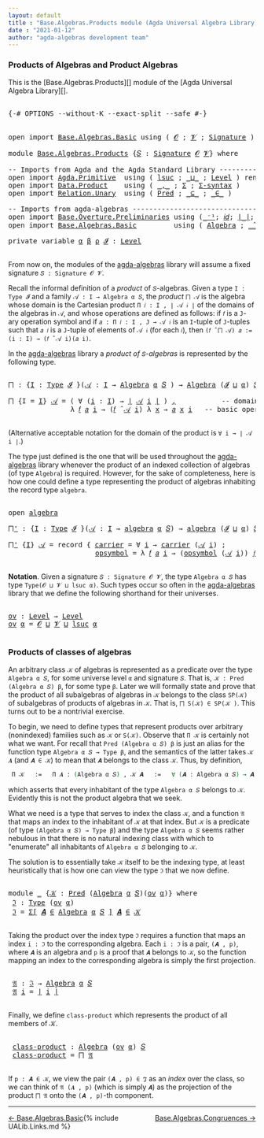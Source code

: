 ```yaml
---
layout: default
title : "Base.Algebras.Products module (Agda Universal Algebra Library)"
date : "2021-01-12"
author: "agda-algebras development team"
---
```


### <a id="products-of-algebras-and-product-algebras">Products of Algebras and Product Algebras</a>

This is the [Base.Algebras.Products][] module of the [Agda Universal Algebra Library][].

<pre class="Agda">

<a id="365" class="Symbol">{-#</a> <a id="369" class="Keyword">OPTIONS</a> <a id="377" class="Pragma">--without-K</a> <a id="389" class="Pragma">--exact-split</a> <a id="403" class="Pragma">--safe</a> <a id="410" class="Symbol">#-}</a>


<a id="416" class="Keyword">open</a> <a id="421" class="Keyword">import</a> <a id="428" href="Base.Algebras.Basic.html" class="Module">Base.Algebras.Basic</a> <a id="448" class="Keyword">using</a> <a id="454" class="Symbol">(</a> <a id="456" href="Base.Algebras.Basic.html#1160" class="Generalizable">𝓞</a> <a id="458" class="Symbol">;</a> <a id="460" href="Base.Algebras.Basic.html#1162" class="Generalizable">𝓥</a> <a id="462" class="Symbol">;</a> <a id="464" href="Base.Algebras.Basic.html#3888" class="Function">Signature</a> <a id="474" class="Symbol">)</a>

<a id="477" class="Keyword">module</a> <a id="484" href="Base.Algebras.Products.html" class="Module">Base.Algebras.Products</a> <a id="507" class="Symbol">{</a><a id="508" href="Base.Algebras.Products.html#508" class="Bound">𝑆</a> <a id="510" class="Symbol">:</a> <a id="512" href="Base.Algebras.Basic.html#3888" class="Function">Signature</a> <a id="522" href="Base.Algebras.Basic.html#1160" class="Generalizable">𝓞</a> <a id="524" href="Base.Algebras.Basic.html#1162" class="Generalizable">𝓥</a><a id="525" class="Symbol">}</a> <a id="527" class="Keyword">where</a>

<a id="534" class="Comment">-- Imports from Agda and the Agda Standard Library ------------------------------</a>
<a id="616" class="Keyword">open</a> <a id="621" class="Keyword">import</a> <a id="628" href="Agda.Primitive.html" class="Module">Agda.Primitive</a>  <a id="644" class="Keyword">using</a> <a id="650" class="Symbol">(</a> <a id="652" href="Agda.Primitive.html#780" class="Primitive">lsuc</a> <a id="657" class="Symbol">;</a> <a id="659" href="Agda.Primitive.html#810" class="Primitive Operator">_⊔_</a> <a id="663" class="Symbol">;</a> <a id="665" href="Agda.Primitive.html#597" class="Postulate">Level</a> <a id="671" class="Symbol">)</a> <a id="673" class="Keyword">renaming</a> <a id="682" class="Symbol">(</a> <a id="684" href="Agda.Primitive.html#326" class="Primitive">Set</a> <a id="688" class="Symbol">to</a> <a id="691" class="Primitive">Type</a> <a id="696" class="Symbol">)</a>
<a id="698" class="Keyword">open</a> <a id="703" class="Keyword">import</a> <a id="710" href="Data.Product.html" class="Module">Data.Product</a>    <a id="726" class="Keyword">using</a> <a id="732" class="Symbol">(</a> <a id="734" href="Agda.Builtin.Sigma.html#236" class="InductiveConstructor Operator">_,_</a> <a id="738" class="Symbol">;</a> <a id="740" href="Agda.Builtin.Sigma.html#166" class="Record">Σ</a> <a id="742" class="Symbol">;</a> <a id="744" href="Data.Product.html#916" class="Function">Σ-syntax</a> <a id="753" class="Symbol">)</a>
<a id="755" class="Keyword">open</a> <a id="760" class="Keyword">import</a> <a id="767" href="Relation.Unary.html" class="Module">Relation.Unary</a>  <a id="783" class="Keyword">using</a> <a id="789" class="Symbol">(</a> <a id="791" href="Relation.Unary.html#1101" class="Function">Pred</a> <a id="796" class="Symbol">;</a> <a id="798" href="Relation.Unary.html#1742" class="Function Operator">_⊆_</a> <a id="802" class="Symbol">;</a> <a id="804" href="Relation.Unary.html#1523" class="Function Operator">_∈_</a> <a id="808" class="Symbol">)</a>

<a id="811" class="Comment">-- Imports from agda-algebras ---------------------------------------------------</a>
<a id="893" class="Keyword">open</a> <a id="898" class="Keyword">import</a> <a id="905" href="Base.Overture.Preliminaries.html" class="Module">Base.Overture.Preliminaries</a> <a id="933" class="Keyword">using</a> <a id="939" class="Symbol">(</a><a id="940" href="Base.Overture.Preliminaries.html#4990" class="Function Operator">_⁻¹</a><a id="943" class="Symbol">;</a> <a id="945" href="Base.Overture.Preliminaries.html#5389" class="Function">𝑖𝑑</a><a id="947" class="Symbol">;</a> <a id="949" href="Base.Overture.Preliminaries.html#4397" class="Function Operator">∣_∣</a><a id="952" class="Symbol">;</a> <a id="954" href="Base.Overture.Preliminaries.html#4435" class="Function Operator">∥_∥</a><a id="957" class="Symbol">)</a>
<a id="959" class="Keyword">open</a> <a id="964" class="Keyword">import</a> <a id="971" href="Base.Algebras.Basic.html" class="Module">Base.Algebras.Basic</a>         <a id="999" class="Keyword">using</a> <a id="1005" class="Symbol">(</a> <a id="1007" href="Base.Algebras.Basic.html#6252" class="Function">Algebra</a> <a id="1015" class="Symbol">;</a> <a id="1017" href="Base.Algebras.Basic.html#9427" class="Function Operator">_̂_</a> <a id="1021" class="Symbol">;</a> <a id="1023" href="Base.Algebras.Basic.html#8361" class="Record">algebra</a> <a id="1031" class="Symbol">)</a>

<a id="1034" class="Keyword">private</a> <a id="1042" class="Keyword">variable</a> <a id="1051" href="Base.Algebras.Products.html#1051" class="Generalizable">α</a> <a id="1053" href="Base.Algebras.Products.html#1053" class="Generalizable">β</a> <a id="1055" href="Base.Algebras.Products.html#1055" class="Generalizable">ρ</a> <a id="1057" href="Base.Algebras.Products.html#1057" class="Generalizable">𝓘</a> <a id="1059" class="Symbol">:</a> <a id="1061" href="Agda.Primitive.html#597" class="Postulate">Level</a>

</pre>

From now on, the modules of the [agda-algebras](https://github.com/ualib/agda-algebras) library will assume a fixed signature `𝑆 : Signature 𝓞 𝓥`.

Recall the informal definition of a *product* of `𝑆`-algebras. Given a type `I : Type 𝓘` and a family `𝒜 : I → Algebra α 𝑆`, the *product* `⨅ 𝒜` is the algebra whose domain is the Cartesian product `Π 𝑖 ꞉ I , ∣ 𝒜 𝑖 ∣` of the domains of the algebras in `𝒜`, and whose operations are defined as follows: if `𝑓` is a `J`-ary operation symbol and if `𝑎 : Π 𝑖 ꞉ I , J → 𝒜 𝑖` is an `I`-tuple of `J`-tuples such that `𝑎 𝑖` is a `J`-tuple of elements of `𝒜 𝑖` (for each `𝑖`), then `(𝑓 ̂ ⨅ 𝒜) 𝑎 := (i : I) → (𝑓 ̂ 𝒜 i)(𝑎 i)`.

In the [agda-algebras](https://github.com/ualib/agda-algebras) library a *product of* `𝑆`-*algebras* is represented by the following type.

<pre class="Agda">

<a id="⨅"></a><a id="1899" href="Base.Algebras.Products.html#1899" class="Function">⨅</a> <a id="1901" class="Symbol">:</a> <a id="1903" class="Symbol">{</a><a id="1904" href="Base.Algebras.Products.html#1904" class="Bound">I</a> <a id="1906" class="Symbol">:</a> <a id="1908" href="Base.Algebras.Products.html#691" class="Primitive">Type</a> <a id="1913" href="Base.Algebras.Products.html#1057" class="Generalizable">𝓘</a> <a id="1915" class="Symbol">}(</a><a id="1917" href="Base.Algebras.Products.html#1917" class="Bound">𝒜</a> <a id="1919" class="Symbol">:</a> <a id="1921" href="Base.Algebras.Products.html#1904" class="Bound">I</a> <a id="1923" class="Symbol">→</a> <a id="1925" href="Base.Algebras.Basic.html#6252" class="Function">Algebra</a> <a id="1933" href="Base.Algebras.Products.html#1051" class="Generalizable">α</a> <a id="1935" href="Base.Algebras.Products.html#508" class="Bound">𝑆</a> <a id="1937" class="Symbol">)</a> <a id="1939" class="Symbol">→</a> <a id="1941" href="Base.Algebras.Basic.html#6252" class="Function">Algebra</a> <a id="1949" class="Symbol">(</a><a id="1950" href="Base.Algebras.Products.html#1057" class="Generalizable">𝓘</a> <a id="1952" href="Agda.Primitive.html#810" class="Primitive Operator">⊔</a> <a id="1954" href="Base.Algebras.Products.html#1051" class="Generalizable">α</a><a id="1955" class="Symbol">)</a> <a id="1957" href="Base.Algebras.Products.html#508" class="Bound">𝑆</a>

<a id="1960" href="Base.Algebras.Products.html#1899" class="Function">⨅</a> <a id="1962" class="Symbol">{</a><a id="1963" class="Argument">I</a> <a id="1965" class="Symbol">=</a> <a id="1967" href="Base.Algebras.Products.html#1967" class="Bound">I</a><a id="1968" class="Symbol">}</a> <a id="1970" href="Base.Algebras.Products.html#1970" class="Bound">𝒜</a> <a id="1972" class="Symbol">=</a> <a id="1974" class="Symbol">(</a> <a id="1976" class="Symbol">∀</a> <a id="1978" class="Symbol">(</a><a id="1979" href="Base.Algebras.Products.html#1979" class="Bound">i</a> <a id="1981" class="Symbol">:</a> <a id="1983" href="Base.Algebras.Products.html#1967" class="Bound">I</a><a id="1984" class="Symbol">)</a> <a id="1986" class="Symbol">→</a> <a id="1988" href="Base.Overture.Preliminaries.html#4397" class="Function Operator">∣</a> <a id="1990" href="Base.Algebras.Products.html#1970" class="Bound">𝒜</a> <a id="1992" href="Base.Algebras.Products.html#1979" class="Bound">i</a> <a id="1994" href="Base.Overture.Preliminaries.html#4397" class="Function Operator">∣</a> <a id="1996" class="Symbol">)</a> <a id="1998" href="Agda.Builtin.Sigma.html#236" class="InductiveConstructor Operator">,</a>           <a id="2010" class="Comment">-- domain of the product algebra</a>
               <a id="2058" class="Symbol">λ</a> <a id="2060" href="Base.Algebras.Products.html#2060" class="Bound">𝑓</a> <a id="2062" href="Base.Algebras.Products.html#2062" class="Bound">𝑎</a> <a id="2064" href="Base.Algebras.Products.html#2064" class="Bound">i</a> <a id="2066" class="Symbol">→</a> <a id="2068" class="Symbol">(</a><a id="2069" href="Base.Algebras.Products.html#2060" class="Bound">𝑓</a> <a id="2071" href="Base.Algebras.Basic.html#9427" class="Function Operator">̂</a> <a id="2073" href="Base.Algebras.Products.html#1970" class="Bound">𝒜</a> <a id="2075" href="Base.Algebras.Products.html#2064" class="Bound">i</a><a id="2076" class="Symbol">)</a> <a id="2078" class="Symbol">λ</a> <a id="2080" href="Base.Algebras.Products.html#2080" class="Bound">x</a> <a id="2082" class="Symbol">→</a> <a id="2084" href="Base.Algebras.Products.html#2062" class="Bound">𝑎</a> <a id="2086" href="Base.Algebras.Products.html#2080" class="Bound">x</a> <a id="2088" href="Base.Algebras.Products.html#2064" class="Bound">i</a>   <a id="2092" class="Comment">-- basic operations of the product algebra</a>

</pre>

(Alternative acceptable notation for the domain of the product is `∀ i → ∣ 𝒜 i ∣`.)

The type just defined is the one that will be used throughout the [agda-algebras](https://github.com/ualib/agda-algebras) library whenever the product of an indexed collection of algebras (of type `Algebra`) is required.  However, for the sake of completeness, here is how one could define a type representing the product of algebras inhabiting the record type `algebra`.

<pre class="Agda">

<a id="2620" class="Keyword">open</a> <a id="2625" href="Base.Algebras.Basic.html#8361" class="Module">algebra</a>

<a id="⨅&#39;"></a><a id="2634" href="Base.Algebras.Products.html#2634" class="Function">⨅&#39;</a> <a id="2637" class="Symbol">:</a> <a id="2639" class="Symbol">{</a><a id="2640" href="Base.Algebras.Products.html#2640" class="Bound">I</a> <a id="2642" class="Symbol">:</a> <a id="2644" href="Base.Algebras.Products.html#691" class="Primitive">Type</a> <a id="2649" href="Base.Algebras.Products.html#1057" class="Generalizable">𝓘</a> <a id="2651" class="Symbol">}(</a><a id="2653" href="Base.Algebras.Products.html#2653" class="Bound">𝒜</a> <a id="2655" class="Symbol">:</a> <a id="2657" href="Base.Algebras.Products.html#2640" class="Bound">I</a> <a id="2659" class="Symbol">→</a> <a id="2661" href="Base.Algebras.Basic.html#8361" class="Record">algebra</a> <a id="2669" href="Base.Algebras.Products.html#1051" class="Generalizable">α</a> <a id="2671" href="Base.Algebras.Products.html#508" class="Bound">𝑆</a><a id="2672" class="Symbol">)</a> <a id="2674" class="Symbol">→</a> <a id="2676" href="Base.Algebras.Basic.html#8361" class="Record">algebra</a> <a id="2684" class="Symbol">(</a><a id="2685" href="Base.Algebras.Products.html#1057" class="Generalizable">𝓘</a> <a id="2687" href="Agda.Primitive.html#810" class="Primitive Operator">⊔</a> <a id="2689" href="Base.Algebras.Products.html#1051" class="Generalizable">α</a><a id="2690" class="Symbol">)</a> <a id="2692" href="Base.Algebras.Products.html#508" class="Bound">𝑆</a>

<a id="2695" href="Base.Algebras.Products.html#2634" class="Function">⨅&#39;</a> <a id="2698" class="Symbol">{</a><a id="2699" href="Base.Algebras.Products.html#2699" class="Bound">I</a><a id="2700" class="Symbol">}</a> <a id="2702" href="Base.Algebras.Products.html#2702" class="Bound">𝒜</a> <a id="2704" class="Symbol">=</a> <a id="2706" class="Keyword">record</a> <a id="2713" class="Symbol">{</a> <a id="2715" href="Base.Algebras.Basic.html#8459" class="Field">carrier</a> <a id="2723" class="Symbol">=</a> <a id="2725" class="Symbol">∀</a> <a id="2727" href="Base.Algebras.Products.html#2727" class="Bound">i</a> <a id="2729" class="Symbol">→</a> <a id="2731" href="Base.Algebras.Basic.html#8459" class="Field">carrier</a> <a id="2739" class="Symbol">(</a><a id="2740" href="Base.Algebras.Products.html#2702" class="Bound">𝒜</a> <a id="2742" href="Base.Algebras.Products.html#2727" class="Bound">i</a><a id="2743" class="Symbol">)</a> <a id="2745" class="Symbol">;</a>                 <a id="2763" class="Comment">-- domain</a>
                     <a id="2794" href="Base.Algebras.Basic.html#8478" class="Field">opsymbol</a> <a id="2803" class="Symbol">=</a> <a id="2805" class="Symbol">λ</a> <a id="2807" href="Base.Algebras.Products.html#2807" class="Bound">𝑓</a> <a id="2809" href="Base.Algebras.Products.html#2809" class="Bound">𝑎</a> <a id="2811" href="Base.Algebras.Products.html#2811" class="Bound">i</a> <a id="2813" class="Symbol">→</a> <a id="2815" class="Symbol">(</a><a id="2816" href="Base.Algebras.Basic.html#8478" class="Field">opsymbol</a> <a id="2825" class="Symbol">(</a><a id="2826" href="Base.Algebras.Products.html#2702" class="Bound">𝒜</a> <a id="2828" href="Base.Algebras.Products.html#2811" class="Bound">i</a><a id="2829" class="Symbol">))</a> <a id="2832" href="Base.Algebras.Products.html#2807" class="Bound">𝑓</a> <a id="2834" class="Symbol">λ</a> <a id="2836" href="Base.Algebras.Products.html#2836" class="Bound">x</a> <a id="2838" class="Symbol">→</a> <a id="2840" href="Base.Algebras.Products.html#2809" class="Bound">𝑎</a> <a id="2842" href="Base.Algebras.Products.html#2836" class="Bound">x</a> <a id="2844" href="Base.Algebras.Products.html#2811" class="Bound">i</a> <a id="2846" class="Symbol">}</a> <a id="2848" class="Comment">-- basic operations</a>

</pre>



**Notation**. Given a signature `𝑆 : Signature 𝓞 𝓥`, the type `Algebra α 𝑆` has type `Type(𝓞 ⊔ 𝓥 ⊔ lsuc α)`.  Such types occur so often in the [agda-algebras](https://github.com/ualib/agda-algebras) library that we define the following shorthand for their universes.

<pre class="Agda">

<a id="ov"></a><a id="3165" href="Base.Algebras.Products.html#3165" class="Function">ov</a> <a id="3168" class="Symbol">:</a> <a id="3170" href="Agda.Primitive.html#597" class="Postulate">Level</a> <a id="3176" class="Symbol">→</a> <a id="3178" href="Agda.Primitive.html#597" class="Postulate">Level</a>
<a id="3184" href="Base.Algebras.Products.html#3165" class="Function">ov</a> <a id="3187" href="Base.Algebras.Products.html#3187" class="Bound">α</a> <a id="3189" class="Symbol">=</a> <a id="3191" href="Base.Algebras.Products.html#522" class="Bound">𝓞</a> <a id="3193" href="Agda.Primitive.html#810" class="Primitive Operator">⊔</a> <a id="3195" href="Base.Algebras.Products.html#524" class="Bound">𝓥</a> <a id="3197" href="Agda.Primitive.html#810" class="Primitive Operator">⊔</a> <a id="3199" href="Agda.Primitive.html#780" class="Primitive">lsuc</a> <a id="3204" href="Base.Algebras.Products.html#3187" class="Bound">α</a>

</pre>



### <a id="products-of-classes-of-algebras">Products of classes of algebras</a>

An arbitrary class `𝒦` of algebras is represented as a predicate over the type `Algebra α 𝑆`, for some universe level `α` and signature `𝑆`. That is, `𝒦 : Pred (Algebra α 𝑆) β`, for some type `β`. Later we will formally state and prove that the product of all subalgebras of algebras in `𝒦` belongs to the class `SP(𝒦)` of subalgebras of products of algebras in `𝒦`. That is, `⨅ S(𝒦) ∈ SP(𝒦 )`. This turns out to be a nontrivial exercise.

To begin, we need to define types that represent products over arbitrary (nonindexed) families such as `𝒦` or `S(𝒦)`. Observe that `Π 𝒦` is certainly not what we want.  For recall that `Pred (Algebra α 𝑆) β` is just an alias for the function type `Algebra α 𝑆 → Type β`, and the semantics of the latter takes `𝒦 𝑨` (and `𝑨 ∈ 𝒦`) to mean that `𝑨` belongs to the class `𝒦`. Thus, by definition,

```agda
 Π 𝒦   :=   Π 𝑨 ꞉ (Algebra α 𝑆) , 𝒦 𝑨   :=   ∀ (𝑨 : Algebra α 𝑆) → 𝑨 ∈ 𝒦,
```

which asserts that every inhabitant of the type `Algebra α 𝑆` belongs to `𝒦`.  Evidently this is not the product algebra that we seek.

What we need is a type that serves to index the class `𝒦`, and a function `𝔄` that maps an index to the inhabitant of `𝒦` at that index. But `𝒦` is a predicate (of type `(Algebra α 𝑆) → Type β`) and the type `Algebra α 𝑆` seems rather nebulous in that there is no natural indexing class with which to "enumerate" all inhabitants of `Algebra α 𝑆` belonging to `𝒦`.

The solution is to essentially take `𝒦` itself to be the indexing type, at least heuristically that is how one can view the type `ℑ` that we now define.

<pre class="Agda">

<a id="4892" class="Keyword">module</a> <a id="4899" href="Base.Algebras.Products.html#4899" class="Module">_</a> <a id="4901" class="Symbol">{</a><a id="4902" href="Base.Algebras.Products.html#4902" class="Bound">𝒦</a> <a id="4904" class="Symbol">:</a> <a id="4906" href="Relation.Unary.html#1101" class="Function">Pred</a> <a id="4911" class="Symbol">(</a><a id="4912" href="Base.Algebras.Basic.html#6252" class="Function">Algebra</a> <a id="4920" href="Base.Algebras.Products.html#1051" class="Generalizable">α</a> <a id="4922" href="Base.Algebras.Products.html#508" class="Bound">𝑆</a><a id="4923" class="Symbol">)(</a><a id="4925" href="Base.Algebras.Products.html#3165" class="Function">ov</a> <a id="4928" href="Base.Algebras.Products.html#1051" class="Generalizable">α</a><a id="4929" class="Symbol">)}</a> <a id="4932" class="Keyword">where</a>
 <a id="4939" href="Base.Algebras.Products.html#4939" class="Function">ℑ</a> <a id="4941" class="Symbol">:</a> <a id="4943" href="Base.Algebras.Products.html#691" class="Primitive">Type</a> <a id="4948" class="Symbol">(</a><a id="4949" href="Base.Algebras.Products.html#3165" class="Function">ov</a> <a id="4952" href="Base.Algebras.Products.html#4920" class="Bound">α</a><a id="4953" class="Symbol">)</a>
 <a id="4956" href="Base.Algebras.Products.html#4939" class="Function">ℑ</a> <a id="4958" class="Symbol">=</a> <a id="4960" href="Data.Product.html#916" class="Function">Σ[</a> <a id="4963" href="Base.Algebras.Products.html#4963" class="Bound">𝑨</a> <a id="4965" href="Data.Product.html#916" class="Function">∈</a> <a id="4967" href="Base.Algebras.Basic.html#6252" class="Function">Algebra</a> <a id="4975" href="Base.Algebras.Products.html#4920" class="Bound">α</a> <a id="4977" href="Base.Algebras.Products.html#508" class="Bound">𝑆</a> <a id="4979" href="Data.Product.html#916" class="Function">]</a> <a id="4981" href="Base.Algebras.Products.html#4963" class="Bound">𝑨</a> <a id="4983" href="Relation.Unary.html#1523" class="Function Operator">∈</a> <a id="4985" href="Base.Algebras.Products.html#4902" class="Bound">𝒦</a>

</pre>

Taking the product over the index type `ℑ` requires a function that maps an index `i : ℑ` to the corresponding algebra.  Each `i : ℑ` is a pair, `(𝑨 , p)`, where `𝑨` is an algebra and `p` is a proof that `𝑨` belongs to `𝒦`, so the function mapping an index to the corresponding algebra is simply the first projection.

<pre class="Agda">

 <a id="5334" href="Base.Algebras.Products.html#5334" class="Function">𝔄</a> <a id="5336" class="Symbol">:</a> <a id="5338" href="Base.Algebras.Products.html#4939" class="Function">ℑ</a> <a id="5340" class="Symbol">→</a> <a id="5342" href="Base.Algebras.Basic.html#6252" class="Function">Algebra</a> <a id="5350" href="Base.Algebras.Products.html#4920" class="Bound">α</a> <a id="5352" href="Base.Algebras.Products.html#508" class="Bound">𝑆</a>
 <a id="5355" href="Base.Algebras.Products.html#5334" class="Function">𝔄</a> <a id="5357" href="Base.Algebras.Products.html#5357" class="Bound">i</a> <a id="5359" class="Symbol">=</a> <a id="5361" href="Base.Overture.Preliminaries.html#4397" class="Function Operator">∣</a> <a id="5363" href="Base.Algebras.Products.html#5357" class="Bound">i</a> <a id="5365" href="Base.Overture.Preliminaries.html#4397" class="Function Operator">∣</a>

</pre>

Finally, we define `class-product` which represents the product of all members of 𝒦.

<pre class="Agda">

 <a id="5481" href="Base.Algebras.Products.html#5481" class="Function">class-product</a> <a id="5495" class="Symbol">:</a> <a id="5497" href="Base.Algebras.Basic.html#6252" class="Function">Algebra</a> <a id="5505" class="Symbol">(</a><a id="5506" href="Base.Algebras.Products.html#3165" class="Function">ov</a> <a id="5509" href="Base.Algebras.Products.html#4920" class="Bound">α</a><a id="5510" class="Symbol">)</a> <a id="5512" href="Base.Algebras.Products.html#508" class="Bound">𝑆</a>
 <a id="5515" href="Base.Algebras.Products.html#5481" class="Function">class-product</a> <a id="5529" class="Symbol">=</a> <a id="5531" href="Base.Algebras.Products.html#1899" class="Function">⨅</a> <a id="5533" href="Base.Algebras.Products.html#5334" class="Function">𝔄</a>

</pre>

If `p : 𝑨 ∈ 𝒦`, we view the pair `(𝑨 , p) ∈ ℑ` as an *index* over the class, so we can think of `𝔄 (𝑨 , p)` (which is simply `𝑨`) as the projection of the product `⨅ 𝔄` onto the `(𝑨 , p)`-th component.

-----------------------

<span style="float:left;">[← Base.Algebras.Basic](Base.Algebras.Basic.html)</span>
<span style="float:right;">[Base.Algebras.Congruences →](Base.Algebras.Congruences.html)</span>

{% include UALib.Links.md %}
